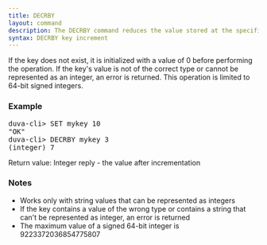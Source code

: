 ```yaml
---
title: DECRBY
layout: command
description: The DECRBY command reduces the value stored at the specified key by the specified decrement
syntax: DECRBY key increment
---
```

If the key does not exist, it is initialized with a value of 0 before performing the operation. If the key's value is not of the correct type or cannot be represented as an integer, an error is returned. This operation is limited to 64-bit signed integers.

### Example
<div class="command-example">
<pre>
duva-cli> SET mykey 10
"OK"
duva-cli> DECRBY mykey 3
(integer) 7
</pre>
</div>


Return value: Integer reply - the value after incrementation

### Notes
- Works only with string values that can be represented as integers
- If the key contains a value of the wrong type or contains a string that can't be represented as integer, an error is returned
- The maximum value of a signed 64-bit integer is 9223372036854775807